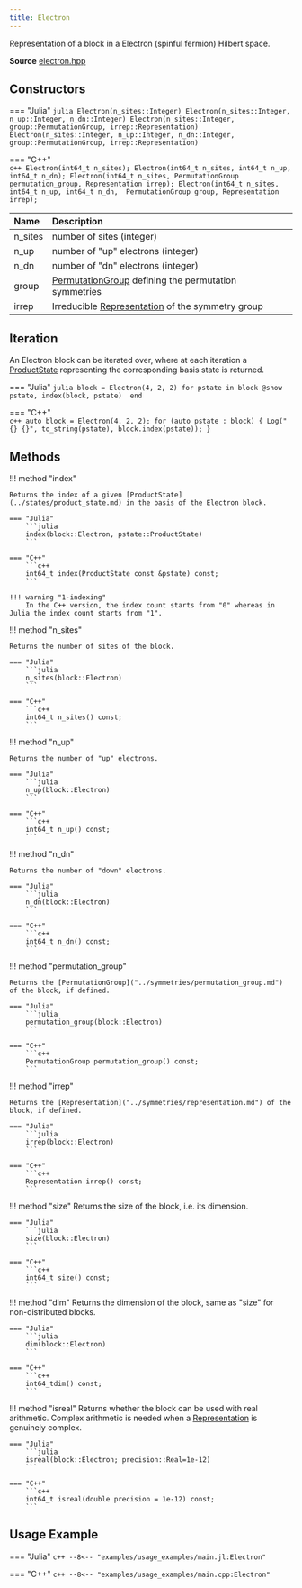 ```yaml
---
title: Electron
---
```


Representation of a block in a Electron (spinful fermion) Hilbert space. 

**Source** [electron.hpp](https://github.com/awietek/xdiag/blob/main/xdiag/blocks/electron.hpp)

## Constructors

=== "Julia"
	```julia
	Electron(n_sites::Integer)
	Electron(n_sites::Integer, n_up::Integer, n_dn::Integer)
	Electron(n_sites::Integer, group::PermutationGroup, irrep::Representation)
	Electron(n_sites::Integer, n_up::Integer, n_dn::Integer, 
	         group::PermutationGroup, irrep::Representation)
	```

=== "C++"	
	```c++
    Electron(int64_t n_sites);
    Electron(int64_t n_sites, int64_t n_up, int64_t n_dn);
    Electron(int64_t n_sites, PermutationGroup permutation_group,
             Representation irrep);
    Electron(int64_t n_sites, int64_t n_up, int64_t n_dn, 
	         PermutationGroup group, Representation irrep);
	```

| Name    | Description                                                                                |   |
|:--------|:-------------------------------------------------------------------------------------------|---|
| n_sites | number of sites (integer)                                                                  |   |
| n_up    | number of "up" electrons (integer)                                                         |   |
| n_dn    | number of "dn" electrons (integer)                                                         |   |
| group   | [PermutationGroup](../symmetries/permutation_group.md) defining the permutation symmetries |   |
| irrep   | Irreducible [Representation](../symmetries/representation.md)  of the symmetry group       |   |

## Iteration

An Electron block can be iterated over, where at each iteration a [ProductState](../states/product_state.md) representing the corresponding basis state is returned.

=== "Julia"
	```julia
	block = Electron(4, 2, 2)
	for pstate in block
		@show pstate, index(block, pstate) 
	end
	```

=== "C++"	
	```c++
    auto block = Electron(4, 2, 2);
	for (auto pstate : block) {
		Log("{} {}", to_string(pstate), block.index(pstate));
	}
	```

## Methods

!!! method "index"

	Returns the index of a given [ProductState](../states/product_state.md) in the basis of the Electron block.

	=== "Julia"
		```julia
		index(block::Electron, pstate::ProductState)
		```

	=== "C++"	
		```c++
		int64_t index(ProductState const &pstate) const;
		```

	!!! warning "1-indexing"
		In the C++ version, the index count starts from "0" whereas in Julia the index count starts from "1".


!!! method "n_sites"

	Returns the number of sites of the block.

	=== "Julia"
		```julia
		n_sites(block::Electron)
		```

	=== "C++"	
		```c++
		int64_t n_sites() const;
		```

!!! method "n_up"

	Returns the number of "up" electrons.

	=== "Julia"
		```julia
		n_up(block::Electron)
		```

	=== "C++"	
		```c++
		int64_t n_up() const;
		```


!!! method "n_dn"

	Returns the number of "down" electrons.

	=== "Julia"
		```julia
		n_dn(block::Electron)
		```

	=== "C++"	
		```c++
		int64_t n_dn() const;
		```

!!! method "permutation_group"

	Returns the [PermutationGroup]("../symmetries/permutation_group.md") of the block, if defined.

	=== "Julia"
		```julia
		permutation_group(block::Electron)
		```

	=== "C++"	
		```c++
	    PermutationGroup permutation_group() const;
		```


!!! method "irrep"

	Returns the [Representation]("../symmetries/representation.md") of the block, if defined.

	=== "Julia"
		```julia
	    irrep(block::Electron)
		```

	=== "C++"	
		```c++
	    Representation irrep() const;
		```


!!! method "size"
	Returns the size of the block, i.e. its dimension.

	=== "Julia"
		```julia
		size(block::Electron)
		```

	=== "C++"	
		```c++
		int64_t size() const;
		```

!!! method "dim"
	Returns the dimension of the block, same as "size" for non-distributed blocks.

	=== "Julia"
		```julia
		dim(block::Electron)
		```

	=== "C++"	
		```c++
		int64_tdim() const;
		```
		
!!! method "isreal"
	Returns whether the block can be used with real arithmetic. 
	Complex arithmetic is needed when a
	[Representation](../symmetries/representation.md) is genuinely complex.

	=== "Julia"
		```julia
	    isreal(block::Electron; precision::Real=1e-12)
		```

	=== "C++"	
		```c++
		int64_t isreal(double precision = 1e-12) const;
		```


## Usage Example

=== "Julia"
	```c++
	--8<-- "examples/usage_examples/main.jl:Electron"
	```

=== "C++"
	```c++
	--8<-- "examples/usage_examples/main.cpp:Electron"
	```

